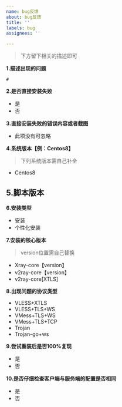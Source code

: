```yaml
---
name: bug反馈
about: bug反馈
title: ''
labels: bug
assignees: ''

---
```


>下方留下相关的描述即可

**1.描述出现的问题**
```
# 
```

**2.是否直接安装失败**
- 是
- 否

**3.直接安装失败的错误内容或者截图**
- 此项没有可忽略

**4.系统版本【例：Centos8】**
>下列系统版本需自己补全
- Centos8

**5.脚本版本**
- 

**6.安装类型**
- 安装
- 个性化安装

**7.安装的核心版本**
>version位置需自己替换
- Xray-core【version】
- v2ray-core【version】
- v2ray-core[XTLS]

**8.出现问题的协议类型**
- VLESS+XTLS
- VLESS+TLS+WS
- VMess+TLS+WS
- VMess+TLS+TCP
- Trojan
- Trojan-go+ws

**9.尝试重装后是否100%复现**
- 是
- 否

**10.是否仔细检查客户端与服务端的配置是否相同**
- 是
- 否
